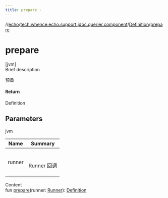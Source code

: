```yaml
---
title: prepare -
---
```

//[echo](../../index.md)/[tech.whence.echo.support.jdbc.querier.component](../index.md)/[Definition](index.md)/[prepare](prepare.md)



# prepare  
[jvm]  
Brief description  


预备



#### Return  


Definition



## Parameters  
  
jvm  
  
|  Name|  Summary| 
|---|---|
| runner| <br><br>Runner 回调<br><br>
  
  
Content  
fun [prepare](prepare.md)(runner: [Runner](../../tech.whence.echo.function/-runner/index.md)): [Definition](index.md)  




